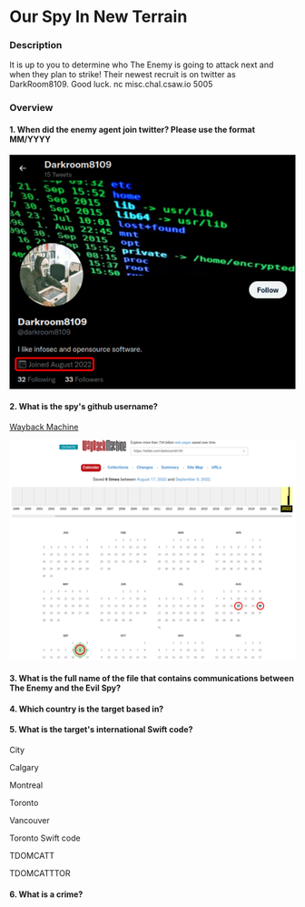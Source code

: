 # Our Spy In New Terrain

### Description
It is up to you to determine who The Enemy is going to attack next and when they plan to strike! Their newest recruit is on twitter as DarkRoom8109. Good luck. nc misc.chal.csaw.io 5005

### Overview

#### 1. When did the enemy agent join twitter? Please use the format MM/YYYY

![Enemy's Twitter account](https://github.com/markosh333/CTF-Writeups/blob/main/2022/CSAW/Our_Spy_In_New_Terrain/img_01.png)

#### 2. What is the spy's github username?

[Wayback Machine](https://web.archive.org/)

![Wyback Machine results](https://github.com/markosh333/CTF-Writeups/blob/main/2022/CSAW/Our_Spy_In_New_Terrain/img_02.png)

#### 3. What is the full name of the file that contains communications between The Enemy and the Evil Spy?

#### 4. Which country is the target based in?

#### 5. What is the target's international Swift code?

City

Calgary

Montreal

Toronto

Vancouver

Toronto Swift code

TDOMCATT

TDOMCATTTOR

#### 6. What is a crime?

